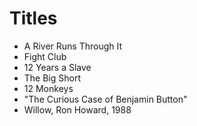# Titles 

- A River Runs Through It
- Fight Club
- 12 Years a Slave
- The Big Short
- 12 Monkeys
- "The Curious Case of Benjamin Button"
- Willow, Ron Howard, 1988
